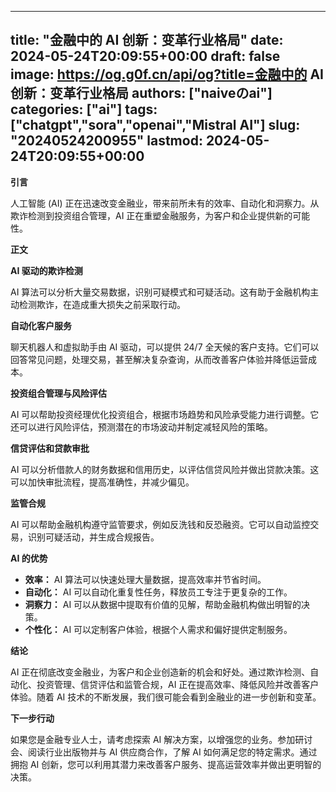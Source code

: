 
---
title: "金融中的 AI 创新：变革行业格局"
date: 2024-05-24T20:09:55+00:00
draft: false
image: https://og.g0f.cn/api/og?title=金融中的 AI 创新：变革行业格局
authors: ["naiveのai"]
categories: ["ai"]
tags: ["chatgpt","sora","openai","Mistral AI"]
slug: "20240524200955"
lastmod: 2024-05-24T20:09:55+00:00
---
**引言**

人工智能 (AI) 正在迅速改变金融业，带来前所未有的效率、自动化和洞察力。从欺诈检测到投资组合管理，AI 正在重塑金融服务，为客户和企业提供新的可能性。

**正文**

**AI 驱动的欺诈检测**

AI 算法可以分析大量交易数据，识别可疑模式和可疑活动。这有助于金融机构主动检测欺诈，在造成重大损失之前采取行动。

**自动化客户服务**

聊天机器人和虚拟助手由 AI 驱动，可以提供 24/7 全天候的客户支持。它们可以回答常见问题，处理交易，甚至解决复杂查询，从而改善客户体验并降低运营成本。

**投资组合管理与风险评估**

AI 可以帮助投资经理优化投资组合，根据市场趋势和风险承受能力进行调整。它还可以进行风险评估，预测潜在的市场波动并制定减轻风险的策略。

**信贷评估和贷款审批**

AI 可以分析借款人的财务数据和信用历史，以评估信贷风险并做出贷款决策。这可以加快审批流程，提高准确性，并减少偏见。

**监管合规**

AI 可以帮助金融机构遵守监管要求，例如反洗钱和反恐融资。它可以自动监控交易，识别可疑活动，并生成合规报告。

**AI 的优势**

* **效率：** AI 算法可以快速处理大量数据，提高效率并节省时间。
* **自动化：** AI 可以自动化重复性任务，释放员工专注于更复杂的工作。
* **洞察力：** AI 可以从数据中提取有价值的见解，帮助金融机构做出明智的决策。
* **个性化：** AI 可以定制客户体验，根据个人需求和偏好提供定制服务。

**结论**

AI 正在彻底改变金融业，为客户和企业创造新的机会和好处。通过欺诈检测、自动化、投资管理、信贷评估和监管合规，AI 正在提高效率、降低风险并改善客户体验。随着 AI 技术的不断发展，我们很可能会看到金融业的进一步创新和变革。

**下一步行动**

如果您是金融专业人士，请考虑探索 AI 解决方案，以增强您的业务。参加研讨会、阅读行业出版物并与 AI 供应商合作，了解 AI 如何满足您的特定需求。通过拥抱 AI 创新，您可以利用其潜力来改善客户服务、提高运营效率并做出更明智的决策。
